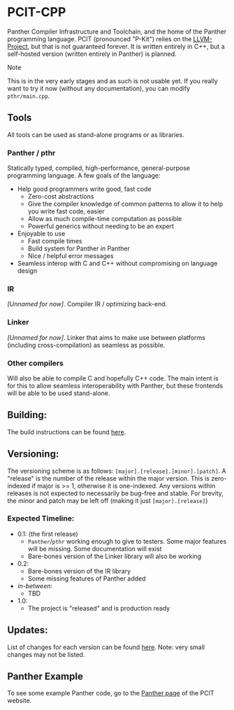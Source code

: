 # PCIT-CPP

Panther Compiler Infrastructure and Toolchain, and the home of the Panther programming language. PCIT (pronounced "P-Kit") relies on the [LLVM-Project](https://github.com/llvm/llvm-project), but that is not guaranteed forever. It is written entirely in C++, but a self-hosted version (written entirely in Panther) is planned.

> [!NOTE]
> This is in the very early stages and as such is not usable yet. If you really want to try it now (without any documentation), you can modify `pthr/main.cpp`.


## Tools
All tools can be used as stand-alone programs or as libraries.

### Panther / pthr
Statically typed, compiled, high-performance, general-purpose programming language. A few goals of the language:
- Help good programmers write good, fast code
	- Zero-cost abstractions
	- Give the compiler knowledge of common patterns to allow it to help you write fast code, easier
	- Allow as much compile-time computation as possible
	- Powerful generics without needing to be an expert
- Enjoyable to use
	- Fast compile times
	- Build system for Panther *in* Panther
	- Nice / helpful error messages
- Seamless interop with C and C++ without compromising on language design

### IR
*[Unnamed for now]*. Compiler IR / optimizing back-end.

### Linker
*[Unnamed for now]*. Linker that aims to make use between platforms (including cross-compilation) as seamless as possible.

### Other compilers
Will also be able to compile C and hopefully C++ code. The main intent is for this to allow seamless interoperability with Panther, but these frontends will be able to be used stand-alone.

## Building:
The build instructions can be found [here](BUILDING.md).


## Versioning:
The versioning scheme is as follows: `[major].[release].[minor].[patch]`. A "release" is the number of the release within the major version. This is zero-indexed if major is >= 1, otherwise it is one-indexed. Any versions within releases is not expected to necessarily be bug-free and stable.
For brevity, the minor and patch may be left off (making it just `[major].[release]`)


### Expected Timeline:
- 0.1: (the first release) 
	- `Panther`/`pthr` working enough to give to testers. Some major features will be missing. Some documentation will exist
	- Bare-bones version of the Linker library will also be working
- 0.2:
	- Bare-bones version of the IR library
	- Some missing features of Panther added
- *in-between*:
	- TBD
- 1.0:
	- The project is "released" and is production ready


## Updates:
List of changes for each version can be found [here](CHANGELOG.md). Note: very small changes may not be listed.

## Panther Example
To see some example Panther code, go to the [Panther page](https://pcit-project.github.io/Panther.html) of the PCIT website.